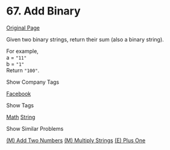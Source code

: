 # 67. Add Binary

[Original Page](https://leetcode.com/problems/add-binary/)

Given two binary strings, return their sum (also a binary string).

For example,  
a = `"11"`  
b = `"1"`  
Return `"100"`.

<div>

<div id="company_tags" class="btn btn-xs btn-warning">Show Company Tags</div>

<span class="hidebutton">[Facebook](/company/facebook/)</span></div>

<div>

<div id="tags" class="btn btn-xs btn-warning">Show Tags</div>

<span class="hidebutton">[Math](/tag/math/) [String](/tag/string/)</span></div>

<div>

<div id="similar" class="btn btn-xs btn-warning">Show Similar Problems</div>

<span class="hidebutton">[(M) Add Two Numbers](/problems/add-two-numbers/) [(M) Multiply Strings](/problems/multiply-strings/) [(E) Plus One](/problems/plus-one/)</span></div>